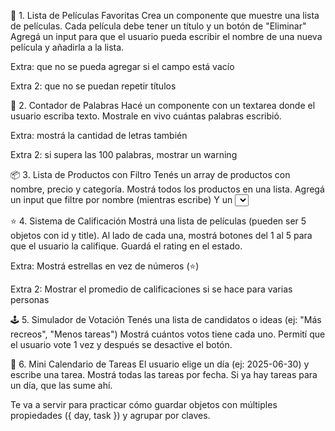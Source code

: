 🧩 1. Lista de Películas Favoritas
Crea un componente que muestre una lista de películas.
Cada película debe tener un título y un botón de "Eliminar"
Agregá un input para que el usuario pueda escribir el nombre de una nueva película y añadirla a la lista.

Extra: que no se pueda agregar si el campo está vacío

Extra 2: que no se puedan repetir títulos

💬 2. Contador de Palabras
Hacé un componente con un textarea donde el usuario escriba texto.
Mostrale en vivo cuántas palabras escribió.

Extra: mostrá la cantidad de letras también

Extra 2: si supera las 100 palabras, mostrar un warning

📦 3. Lista de Productos con Filtro
Tenés un array de productos con nombre, precio y categoría.
Mostrá todos los productos en una lista.
Agregá un input que filtre por nombre (mientras escribe)
Y un <select> para elegir una categoría y ver solo los de esa categoría.

⭐ 4. Sistema de Calificación
Mostrá una lista de películas (pueden ser 5 objetos con id y title).
Al lado de cada una, mostrá botones del 1 al 5 para que el usuario la califique.
Guardá el rating en el estado.

Extra: Mostrá estrellas en vez de números (⭐)

Extra 2: Mostrar el promedio de calificaciones si se hace para varias personas

🕹️ 5. Simulador de Votación
Tenés una lista de candidatos o ideas (ej: "Más recreos", "Menos tareas")
Mostrá cuántos votos tiene cada uno.
Permití que el usuario vote 1 vez y después se desactive el botón.

📆 6. Mini Calendario de Tareas
El usuario elige un día (ej: 2025-06-30) y escribe una tarea.
Mostrá todas las tareas por fecha.
Si ya hay tareas para un día, que las sume ahí.

Te va a servir para practicar cómo guardar objetos con múltiples propiedades ({ day, task }) y agrupar por claves.

